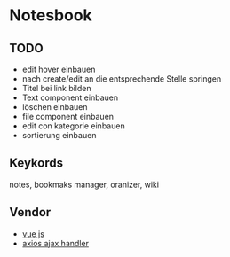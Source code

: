 # Notesbook

## TODO
- edit hover einbauen
- nach create/edit an die entsprechende Stelle springen
- Titel bei link bilden
- Text component einbauen
- löschen einbauen
- file component einbauen
- edit con kategorie einbauen
- sortierung einbauen

## Keykords

notes, bookmaks manager, oranizer, wiki

## Vendor

- [vue js](https://vuejs.org/)
- [axios ajax handler](https://github.com/axios/axios)
